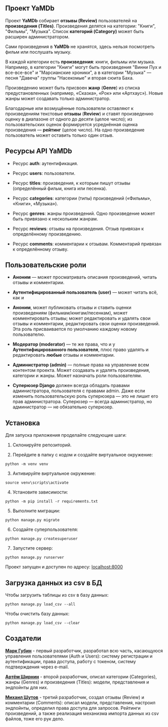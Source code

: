 ## Проект YaMDb

Проект **YaMDb** собирает **отзывы (Review)** пользователей на **произведения (Titles)**. Произведения делятся на категории: "Книги", "Фильмы", "Музыка". Список **категорий (Category)** может быть расширен администратором.

Сами произведения в **YaMDb** не хранятся, здесь нельзя посмотреть фильм или послушать музыку.

В каждой категории есть **произведения**: книги, фильмы или музыка. Например, в категории "Книги" могут быть произведения "Винни Пух и все-все-все" и "Марсианские хроники", а в категории "Музыка" — песня "Давеча" группы "Насекомые" и вторая сюита Баха.

Произведению может быть присвоен **жанр** (**Genre**) из списка предустановленных (например, «Сказка», «Рок» или «Артхаус»). Новые жанры может создавать только администратор.

Благодарные или возмущённые пользователи оставляют к произведениям текстовые **отзывы** (**Review**) и ставят произведению оценку в диапазоне от одного до десяти (целое число); из пользовательских оценок формируется усреднённая оценка произведения — **рейтинг** (целое число). На одно произведение пользователь может оставить только один отзыв.



## Ресурсы API YaMDb

- Ресурс **auth**: аутентификация.

- Ресурс **users**: пользователи.

- Ресурс **titles**: произведения, к которым пишут отзывы (определённый фильм, книга или песенка).

- Ресурс **categories**: категории (типы) произведений («Фильмы», «Книги», «Музыка»).

- Ресурс **genres**: жанры произведений. Одно произведение может быть привязано к нескольким жанрам.

- Ресурс **reviews**: отзывы на произведения. Отзыв привязан к определённому произведению.

- Ресурс **comments**: комментарии к отзывам. Комментарий привязан к определённому отзыву.



## Пользовательские роли

- **Аноним** — может просматривать описания произведений, читать отзывы и комментарии.

- **Аутентифицированный пользователь (user)** — может читать всё, как и 

- **Аноним**, может публиковать отзывы и ставить оценки произведениям (фильмам/книгам/песенкам), может комментировать отзывы; может редактировать и удалять свои отзывы и комментарии, редактировать свои оценки произведений. Эта роль присваивается по умолчанию каждому новому пользователю.

- **Модератор (moderator)** — те же права, что и у **Аутентифицированного пользователя**, плюс право удалять и редактировать **любые** отзывы и комментарии.

- **Администратор (admin)** — полные права на управление всем контентом проекта. Может создавать и удалять произведения, категории и жанры. Может назначать роли пользователям.

- **Суперюзер Django** должен всегда обладать правами администратора, пользователя с правами admin. Даже если изменить пользовательскую роль суперюзера — это не лишит его прав администратора. Суперюзер — всегда администратор, но администратор — не обязательно суперюзер.



## Установка

Для запуска приложения проделайте следующие шаги:

1. Склонируйте репозиторий.

2. Перейдите в папку с кодом и создайте виртуальное окружение:
```
python -m venv venv
```

3. Активируйте виртуальное окружение:
```
source venv\scripts\activate
```
4. Установите зависимости:
```
python -m pip install -r requirements.txt
```
5. Выполните миграции:
```
python manage.py migrate
```
6. Создайте суперпользователя:
```
python manage.py createsuperuser
```
7. Запустите сервер:
```
python manage.py runserver
```
Проект запущен и доступен по адресу: [localhost:8000](http://localhost:8000/)

## Загрузка данных из csv в БД

Чтобы загрузить таблицы из csv в базу данных:
```
python manage.py load_csv --all
```
Чтобы очистить базу данных: 
```
python manage.py load_csv --clear
```

## Создатели

**[Марк Губин](https://github.com/epsilonm)** - первый разработчик, разработал всю часть, касающуюся управления пользователями (Auth и Users): систему регистрации и аутентификации, права доступа, работу с токеном, систему подтверждения через e-mail.

**[Артём Ширнин](https://github.com/Artyom-Shirnin)** - второй разработчик, описал категории (Categories), жанры (Genres) и произведения (Titles): модели, представления и эндпойнты для них.

**[Михаил Шутов](https://github.com/mihvs)** - третий разработчик, создал отзывы (Review) и комментарии (Comments): описал модели, представления, настроил эндпойнты, определил права доступа для запросов. Рейтинги произведений, а также реализация механизма импорта данных из csv файлов, тоже его рук дело.